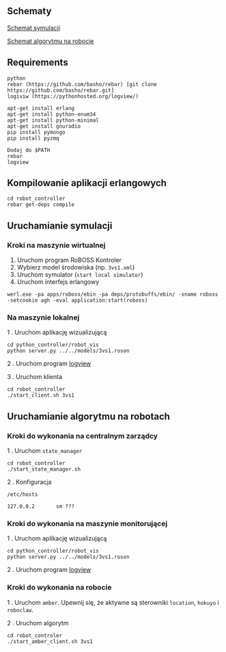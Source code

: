 
## Schematy ##
[Schemat symulacji](http://i.imgur.com/rDLZe2k.png)

[Schemat algorytmu na robocie](http://i.imgur.com/cBP1wVj.png)

## Requirements ##

```
python
rebar (https://github.com/basho/rebar) [git clone https://github.com/basho/rebar.git]
logiviw (https://pythonhosted.org/logview/)

apt-get install erlang
apt-get install python-enum34
apt-get install python-minimal
apt-get install gnuradio
pip install pymongo
pip install pyzmq

Dodaj do $PATH
rebar
logview
```

## Kompilowanie aplikacji erlangowych ##

```
cd robot_controller
rebar get-deps compile
```

## Uruchamianie symulacji ##

### Kroki na maszynie wirtualnej ###
1. Uruchom program RoBOSS Kontroler
2. Wybierz model środowiska (np. `3vs1.xml`)
3. Uruchom symulator (`start local simulator`)
4. Uruchom interfejs erlangowy 
```
werl.exe -pa apps/roboss/ebin -pa deps/protobuffs/ebin/ -sname roboss -setcookie agh -eval application:start(roboss)
```

### Na maszynie lokalnej ###

1 . Uruchom aplikację wizualizującą

```
cd python_controller/robot_vis
python server.py ../../models/3vs1.roson
```

2 . Uruchom program [logview](https://pythonhosted.org/logview/) 

3 . Uruchom klienta 
```
cd robot_controller
./start_client.sh 3vs1
```

## Uruchamianie algorytmu na robotach ##

### Kroki do wykonania na centralnym zarządcy ###

1 . Uruchom `state_manager`

```
cd robot_controller
./start_state_manager.sh
```
2 . Konfiguracja

```
/etc/hosts

127.0.0.2       sm ???

```
### Kroki do wykonania na maszynie monitorującej ###
1 . Uruchom aplikację wizualizującą

```
cd python_controller/robot_vis
python server.py ../../models/3vs1.roson
```

2 . Uruchom program [logview](https://pythonhosted.org/logview/) 

### Kroki do wykonania na robocie ###

1 . Uruchom `amber`. Upewnij się, że aktywne są sterowniki `location`, `hokuyo` i `roboclaw`.

2 . Uruchom algorytm
```
cd robot_controler
./start_amber_client.sh 3vs1
